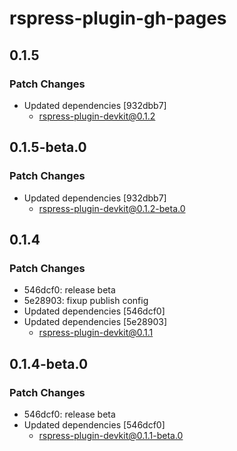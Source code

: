 # rspress-plugin-gh-pages

## 0.1.5

### Patch Changes

- Updated dependencies [932dbb7]
  - rspress-plugin-devkit@0.1.2

## 0.1.5-beta.0

### Patch Changes

- Updated dependencies [932dbb7]
  - rspress-plugin-devkit@0.1.2-beta.0

## 0.1.4

### Patch Changes

- 546dcf0: release beta
- 5e28903: fixup publish config
- Updated dependencies [546dcf0]
- Updated dependencies [5e28903]
  - rspress-plugin-devkit@0.1.1

## 0.1.4-beta.0

### Patch Changes

- 546dcf0: release beta
- Updated dependencies [546dcf0]
  - rspress-plugin-devkit@0.1.1-beta.0
